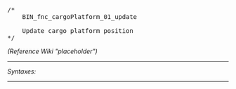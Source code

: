 <pre>/*
	BIN_fnc_cargoPlatform_01_update

	Update cargo platform position
*/</pre>
*(Reference Wiki "placeholder")*


---
*Syntaxes:*

<!-- [] call `BIN_fnc_cargoPlatform_01_update`; -->

---
